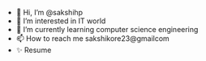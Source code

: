 - 👋 Hi, I’m @sakshihp
- 👀 I’m interested in IT world
- 🌱 I’m currently learning computer science engineering
- 📫 How to reach me sakshikore23@gmailcom
- ✨ Resume

<!---
sakshihp/sakshihp is a ✨ special ✨ repository because its `README.md` (this file) appears on your GitHub profile.
You can click the Preview link to take a look at your changes.
--->

